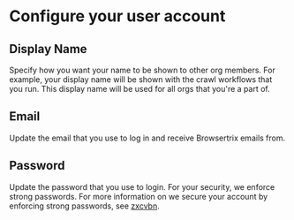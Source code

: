 # Configure your user account

## Display Name

Specify how you want your name to be shown to other org members. For example, your display name will be shown with the crawl workflows that you run. This display name will be used for all orgs that you're a part of.

## Email

Update the email that you use to log in and receive Browsertrix emails from.

## Password

Update the password that you use to login. For your security, we enforce strong passwords. For more information on we secure your account by enforcing strong passwords, see [zxcvbn](https://zxcvbn-ts.github.io/zxcvbn/guide/).
